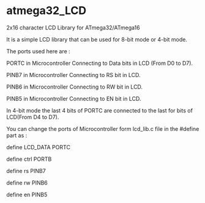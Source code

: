 # atmega32_LCD
2x16 character LCD Library for ATmega32/ATmega16

It is a simple LCD library that can be used for 8-bit mode or 4-bit mode.

The ports used here are : 

PORTC in Microcontroller Connecting to Data bits in LCD (From D0 to D7).

PINB7 in Microcontroller Connecting to RS bit in LCD.

PINB6 in Microcontroller Connecting to RW bit in LCD.

PINB5 in Microcontroller Connecting to EN bit in LCD.

In 4-bit mode the last 4 bits of PORTC are connected to the last for bits of LCD(From D4 to D7).


You can change the ports of Microcontroller form lcd_lib.c file in the #define part as :

define LCD_DATA PORTC

define ctrl PORTB

define rs PINB7

define rw PINB6

define en PINB5
